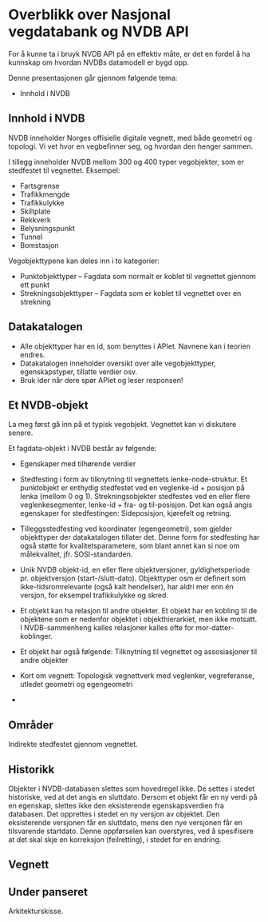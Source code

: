 # Overblikk over Nasjonal vegdatabank og NVDB API

For å kunne ta i bruyk NVDB API på en effektiv måte, er det en fordel å ha kunnskap om hvordan NVDBs datamodell er bygd opp. 

Denne presentasjonen går gjennom følgende tema:

* Innhold i NVDB


## Innhold i NVDB

NVDB inneholder Norges offisielle digitale vegnett, med både geometri og topologi. Vi vet hvor en vegbefinner seg, og hvordan den henger sammen. 

I tillegg inneholder NVDB mellom 300 og 400 typer vegobjekter, som er stedfestet til vegnettet. Eksempel:

* Fartsgrense
* Trafikkmengde
* Trafikkulykke
* Skiltplate
* Rekkverk
* Belysningspunkt
* Tunnel
* Bomstasjon

Vegobjekttypene kan deles inn i to kategorier:

* Punktobjekttyper – Fagdata som normalt er koblet til vegnettet gjennom ett punkt
*	Strekningsobjekttyper – Fagdata som er koblet til vegnettet over en strekning

## Datakatalogen


* Alle objekttyper har en id, som benyttes i APIet. Navnene kan i teorien endres.
* Datakatalogen inneholder oversikt over alle vegobjekttyper, egenskapstyper, tillatte verdier osv.
* Bruk ider når dere spør APIet og leser responsen!



## Et NVDB-objekt

La meg først gå inn på et typisk vegobjekt. Vegnettet kan vi diskutere senere. 

Et fagdata-objekt i NVDB består av følgende:
* Egenskaper med tilhørende verdier
* Stedfesting i form av tilknytning til vegnettets lenke-node-struktur. Et punktobjekt er enthydig stedfestet ved en veglenke-id + posisjon på lenka (mellom 0 og 1). Strekningsobjekter stedfestes ved en eller flere veglenkesegmenter, lenke-id + fra- og til-posisjon. Det kan også angis egenskaper for stedfestingen: Sideposisjon, kjørefelt og retning.
* Tilleggsstedfesting ved koordinater (egengeometri), som gjelder objekttyper der datakatalogen tillater det. Denne form for stedfesting har også støtte for kvalitetsparametere, som blant annet kan si noe om målekvalitet, jfr. SOSI-standarden.
* Unik NVDB objekt-id, en eller flere objektversjoner, gyldighetsperiode pr. objektversjon (start-/slutt-dato). Objekttyper osm er definert som ikke-tidsromrelevante (også kalt hendelser), har aldri mer enn én versjon, for eksempel trafikkulykke og skred. 
* Et objekt kan ha relasjon til andre objekter. Et objekt har en kobling til de objektene som er nedenfor objektet i objekthierarkiet, men ikke motsatt. I NVDB-sammenheng kalles relasjoner kalles ofte for mor-datter-koblinger. 

* Et objekt har også følgende: Tilknytning til vegnettet og assosiasjoner til andre objekter
* Kort om vegnett: Topologisk vegnettverk med veglenker, vegreferanse, utledet geometri og egengeometri
* 

## Områder

Indirekte stedfestet gjennom vegnettet. 

## Historikk

Objekter i NVDB-databasen slettes som hovedregel ikke. De settes i stedet historiske, ved at det angis en sluttdato. Dersom et objekt får en ny verdi på en egenskap, slettes ikke den eksisterende egenskapsverdien fra databasen. Det opprettes i stedet en ny versjon av objektet. Den eksisterende versjonen får en sluttdato, mens den nye versjonen får en tilsvarende startdato. Denne oppførselen kan overstyres, ved å spesifisere at det skal skje en korreksjon (feilretting), i stedet for en endring.

## Vegnett


## Under panseret

Arkitekturskisse. 
